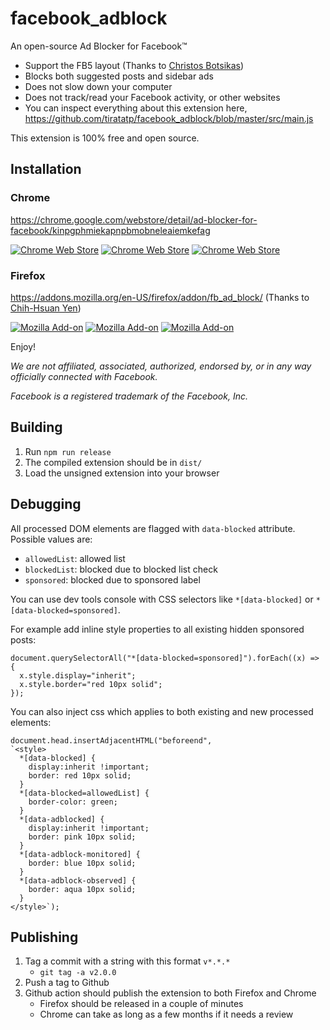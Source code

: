 # facebook_adblock

An open-source Ad Blocker for Facebook™

- Support the FB5 layout (Thanks to [Christos Botsikas](https://github.com/cbotsikas))
- Blocks both suggested posts and sidebar ads
- Does not slow down your computer
- Does not track/read your Facebook activity, or other websites
- You can inspect everything about this extension here, https://github.com/tiratatp/facebook_adblock/blob/master/src/main.js

This extension is 100% free and open source.

## Installation

### Chrome

https://chrome.google.com/webstore/detail/ad-blocker-for-facebook/kinpgphmiekapnpbmobneleaiemkefag

[![Chrome Web Store](https://img.shields.io/chrome-web-store/v/kinpgphmiekapnpbmobneleaiemkefag.svg)](https://chrome.google.com/webstore/detail/ad-blocker-for-facebook/kinpgphmiekapnpbmobneleaiemkefag)
[![Chrome Web Store](https://img.shields.io/chrome-web-store/users/kinpgphmiekapnpbmobneleaiemkefag.svg)](https://chrome.google.com/webstore/detail/ad-blocker-for-facebook/kinpgphmiekapnpbmobneleaiemkefag)
[![Chrome Web Store](https://img.shields.io/chrome-web-store/stars/kinpgphmiekapnpbmobneleaiemkefag.svg)](https://chrome.google.com/webstore/detail/ad-blocker-for-facebook/kinpgphmiekapnpbmobneleaiemkefag)

### Firefox

https://addons.mozilla.org/en-US/firefox/addon/fb_ad_block/ (Thanks to [Chih-Hsuan Yen](https://github.com/yan12125))

[![Mozilla Add-on](https://img.shields.io/amo/v/fb_ad_block.svg)](https://addons.mozilla.org/en-US/firefox/addon/fb_ad_block/)
[![Mozilla Add-on](https://img.shields.io/amo/users/fb_ad_block.svg)](https://addons.mozilla.org/en-US/firefox/addon/fb_ad_block/)
[![Mozilla Add-on](https://img.shields.io/amo/stars/fb_ad_block.svg)](https://addons.mozilla.org/en-US/firefox/addon/fb_ad_block/)

Enjoy!

_We are not affiliated, associated, authorized, endorsed by, or in any way officially connected with Facebook._

_Facebook is a registered trademark of the Facebook, Inc._

## Building

1. Run `npm run release`
1. The compiled extension should be in `dist/`
1. Load the unsigned extension into your browser

## Debugging

All processed DOM elements are flagged with `data-blocked` attribute. Possible values are:

- `allowedList`: allowed list
- `blockedList`: blocked due to blocked list check
- `sponsored`: blocked due to sponsored label

You can use dev tools console with CSS selectors like `*[data-blocked]` or `*[data-blocked=sponsored]`.

For example add inline style properties to all existing hidden sponsored posts:

```
document.querySelectorAll("*[data-blocked=sponsored]").forEach((x) => {
  x.style.display="inherit";
  x.style.border="red 10px solid";
});
```

You can also inject css which applies to both existing and new processed elements:

```
document.head.insertAdjacentHTML("beforeend",
`<style>
  *[data-blocked] {
    display:inherit !important;
    border: red 10px solid;
  }
  *[data-blocked=allowedList] {
    border-color: green;
  }
  *[data-adblocked] {
    display:inherit !important;
    border: pink 10px solid;
  }
  *[data-adblock-monitored] {
    border: blue 10px solid;
  }
  *[data-adblock-observed] {
    border: aqua 10px solid;
  }
</style>`);
```

## Publishing

1. Tag a commit with a string with this format `v*.*.*`
   - `git tag -a v2.0.0`
1. Push a tag to Github
1. Github action should publish the extension to both Firefox and Chrome
   - Firefox should be released in a couple of minutes
   - Chrome can take as long as a few months if it needs a review

